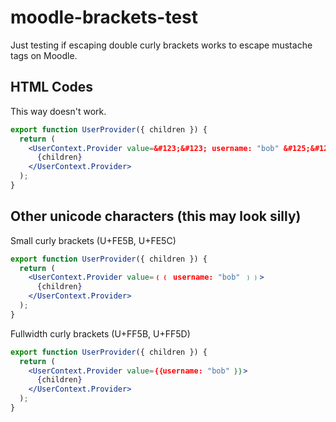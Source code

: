 # moodle-brackets-test

Just testing if escaping double curly brackets works to escape mustache tags on Moodle.

## HTML Codes

This way doesn&apos;t work.

```jsx
export function UserProvider({ children }) {
  return (
    <UserContext.Provider value=&#123;&#123; username: "bob" &#125;&#125;>
      {children}
    </UserContext.Provider>
  );
}
```

## Other unicode characters (this may look silly)

Small curly brackets (U+FE5B, U+FE5C)

```jsx
export function UserProvider({ children }) {
  return (
    <UserContext.Provider value=﹛﹛ username: "bob" ﹜﹜>
      {children}
    </UserContext.Provider>
  );
}
```

Fullwidth curly brackets (U+FF5B, U+FF5D)

```jsx
export function UserProvider({ children }) {
  return (
    <UserContext.Provider value=｛｛username: "bob" ｝｝>
      {children}
    </UserContext.Provider>
  );
}
```
